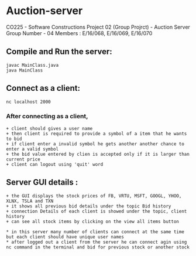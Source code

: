 # Auction-server

CO225 - Software Constructions
Project 02 (Group Projrct) - Auction Server
Group Number - 04
Members : E/16/068, E/16/069, E/16/070


## Compile and Run the server:

	javac MainClass.java
	java MainClass


## Connect as a client:

	nc localhost 2000	

### After connecting as a client,
	+ client should gives a user name
	+ then client is required to provide a symbol of a item that he wants to bid
	+ if client enter a invalid symbol he gets another another chance to enter a valid symbol
	+ the bid value entered by clien is accepted only if it is larger than current price
	+ client can logout using 'quit' word


## Server GUI details :
	+ the GUI displays the stock prices of FB, VRTU, MSFT, GOOGL, YHOO, XLNX, TSLA and TXN 
	+ it shows all previous bid details under the topic Bid history
	+ connection Details of each client is showed under the topic, client history
	+ can see all stock items by clicking on the view all items button

	* in this server many number of clients can connect at the same time but each client should have unique user names
	* after logged out a client from the server he can connect agin using nc command in the terminal and bid for previous stock or another stock
	
